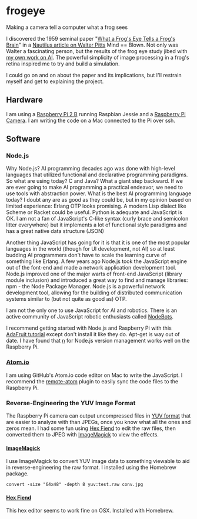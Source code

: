 # frogeye

Making a camera tell a computer what a frog sees

I discovered the 1959 seminal paper "[What a Frog's Eye Tells a Frog's Brain](http://neuromajor.ucr.edu/courses/WhatTheFrogsEyeTellsTheFrogsBrain.pdf)" in a [Nautilus article on Walter Pitts](http://nautil.us/issue/21/information/the-man-who-tried-to-redeem-the-world-with-logic) Mind == Blown. Not only was Walter a fascinating person, but the results of the frog eye study jibed with [my own work on AI](http://behaviorallogic.com/foundation). The powerful simplicity of image processing in a frog's retina inspired me to try and build a simulation.

I could go on and on about the paper and its implications, but I'll restrain myself and get to explaining the project.

## Hardware

I am using a [Raspberry Pi 2 B](https://www.raspberrypi.org/products/raspberry-pi-2-model-b/) running Raspbian Jessie and a [Raspberry Pi Camera](https://www.raspberrypi.org/products/camera-module/). I am writing the code on a Mac connected to the Pi over ssh.

## Software

### Node.js

Why Node.js? AI programming decades ago was done with high-level languages that utilized functional and declarative programming paradigms. So what are using today? C and Java? What a giant step backward. If we are ever going to make AI programming a practical endeavor, we need to use tools with abstraction power. What is the best AI programming language today? I doubt any are as good as they could be, but in my opinion based on limited experience: Erlang OTP looks promising. A modern Lisp dialect like Scheme or Racket could be useful. Python is adequate and JavaScript is OK. I am not a fan of JavaScript's C-like syntax (curly brace and semicolon litter everywhere) but it implements a lot of functional style paradigms and has a great native data structure (JSON)

Another thing JavaScript has going for it is that it is one of the most popular languages in the world (though for UI development, not AI) so at least budding AI programmers don't have to scale the learning curve of something like Erlang. A few years ago Node.js took the JavaScript engine out of the font-end and made a network application development tool. Node.js improved one of the major warts of front-end JavaScript (library module inclusion) and introduced a great way to find and manage libraries: npm - the Node Package Manager. Node.js is a powerful network development tool, allowing for the building of distributed communication systems similar to (but not quite as good as) OTP.

I am not the only one to use JavaScript for AI and robotics. There is an active community of JavaScript robotic enthusiasts called [NodeBots](http://nodebots.io/).

I recommend getting started with Node.js and Raspberry Pi with this [AdaFruit tutorial](https://learn.adafruit.com/node-embedded-development/installing-node-dot-js) except don't install it like they do. Apt-get is way out of date. I have found that [n](https://github.com/tj/n) for Node.js version management works well on the Raspberry Pi.

### [Atom.io](http://atom.io/)

I am using GitHub's Atom.io code editor on Mac to write the JavaScript. I recommend the [remote-atom](https://atom.io/packages/remote-atom) plugin to easily sync the code files to the Raspberry Pi.

### Reverse-Engineering the YUV Image Format

The Raspberry Pi camera can output uncompressed files in [YUV format](https://en.wikipedia.org/wiki/YUV) that are easier to analyze with than JPEGs, once you know what all the ones and zeros mean. I had some fun using [Hex Fiend](http://ridiculousfish.com/hexfiend/) to edit the raw files, then converted them to JPEG with [ImageMagick](http://www.imagemagick.org/script/index.php) to view the effects.

#### [ImageMagick](http://www.imagemagick.org/script/index.php)

I use ImageMagick to convert YUV image data to something viewable to aid in reverse-engineering the raw format. I installed using the Homebrew package.

    convert -size "64x48" -depth 8 yuv:test.raw conv.jpg

#### [Hex Fiend](http://ridiculousfish.com/hexfiend/)

This hex editor seems to work fine on OSX. Installed with Homebrew.
